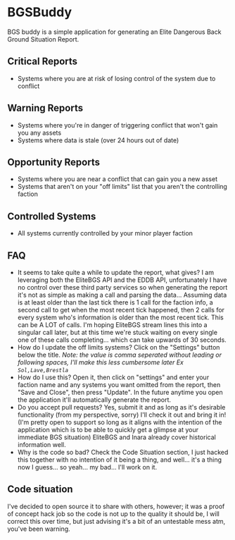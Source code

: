 # BGSBuddy

BGS buddy is a simple application for generating an Elite Dangerous Back Ground Situation Report.

## Critical Reports
 - Systems where you are at risk of losing control of the system due to conflict

## Warning Reports
 - Systems where you're in danger of triggering conflict that won't gain you any assets
 - Systems where data is stale (over 24 hours out of date)
 
## Opportunity Reports
 - Systems where you are near a conflict that can gain you a new asset
 - Systems that aren't on your "off limits" list that you aren't the controlling faction
 
## Controlled Systems
 - All systems currently controlled by your minor player faction
 
## FAQ
 - It seems to take quite a while to update the report, what gives? I am leveraging both the EliteBGS API and the EDDB API, unfortunately I have no control over these third party services so when generating the report it's not as simple as making a call and parsing the data... Assuming data is at least older than the last tick there is 1 call for the faction info, a second call to get when the most recent tick happened, then 2 calls for every system who's information is older than the most recent tick. This can be A LOT of calls. I'm hoping EliteBGS stream lines this into a singular call later, but at this time we're stuck waiting on every single one of these calls completing... which can take upwards of 30 seconds.
 - How do I update the off limits systems? Click on the "Settings" button below the title. *Note: the value is comma seperated without leading or following spaces, I'll make this less cumbersome later Ex `Sol,Lave,Brestla`*
 - How do I use this? Open it, then click on "settings" and enter your faction name and any systems you want omitted from the report, then "Save and Close", then press "Update". In the future anytime you open the application it'll automatically generate the report.
 - Do you accept pull requests? Yes, submit it and as long as it's desirable functionality (from my perspective, sorry) I'll check it out and bring it in! (I'm pretty open to support so long as it aligns with the intention of the application which is to be able to quickly get a glimpse at your immediate BGS situation) EliteBGS and Inara already cover historical information well.
 - Why is the code so bad? Check the Code Situation section, I just hacked this together with no intention of it being a thing, and well... it's a thing now I guess... so yeah... my bad... I'll work on it.

## Code situation

I've decided to open source it to share with others, however; it was a proof of concept hack job so the code is not up to the quality it should be, I will correct this over time, but just advising it's a bit of an untestable mess atm, you've been warning.
